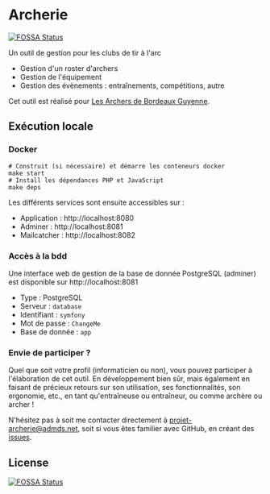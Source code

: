 # Archerie
[![FOSSA Status](https://app.fossa.com/api/projects/git%2Bgithub.com%2Fdehy%2Farchery-manager.svg?type=shield)](https://app.fossa.com/projects/git%2Bgithub.com%2Fdehy%2Farchery-manager?ref=badge_shield)


Un outil de gestion pour les clubs de tir à l'arc

- Gestion d'un roster d'archers
- Gestion de l'équipement
- Gestion des évènements : entraînements, compétitions, autre

Cet outil est réalisé pour [Les Archers de Bordeaux Guyenne](https://archersdebordeaux-guyenne.com).

## Exécution locale

### Docker

```shell
# Construit (si nécessaire) et démarre les conteneurs docker
make start
# Install les dépendances PHP et JavaScript
make deps
```

Les différents services sont ensuite accessibles sur :

- Application : http://localhost:8080
- Adminer : http://localhost:8081
- Mailcatcher : http://localhost:8082

### Accès à la bdd

Une interface web de gestion de la base de donnée PostgreSQL (adminer) est disponible sur http://localhost:8081

- Type : PostgreSQL
- Serveur : `database`
- Identifiant : `symfony`
- Mot de passe : `ChangeMe`
- Base de donnée : `app`

### Envie de participer ?

Quel que soit votre profil (informaticien ou non), vous pouvez participer à l'élaboration de cet outil.
En développement bien sûr, mais également en faisant de précieux retours sur son utilisation, ses fonctionnalités,
son ergonomie, etc., en tant qu'entraîneuse ou entraîneur, ou comme archère ou archer !

N'hésitez pas à soit me contacter directement à [projet-archerie@admds.net](mailto:projet-archerie@admds.net), soit
si vous êtes familier avec GitHub, en créant des [issues](https://github.com/dehy/archerie/issues).

## License
[![FOSSA Status](https://app.fossa.com/api/projects/git%2Bgithub.com%2Fdehy%2Farchery-manager.svg?type=large)](https://app.fossa.com/projects/git%2Bgithub.com%2Fdehy%2Farchery-manager?ref=badge_large)